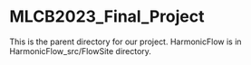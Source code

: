 # MLCB2023_Final_Project

This is the parent directory for our project. HarmonicFlow is in HarmonicFlow_src/FlowSite directory. 
